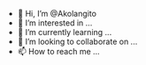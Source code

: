 - 👋 Hi, I’m @Akolangito
- 👀 I’m interested in ...
- 🌱 I’m currently learning ...
- 💞️ I’m looking to collaborate on ...
- 📫 How to reach me ...

<!---
Akolangito/Akolangito is a ✨ special ✨ repository because its `README.md` (this file) appears on your GitHub profile.
You can click the Preview link to take a look at your changes.
--->
